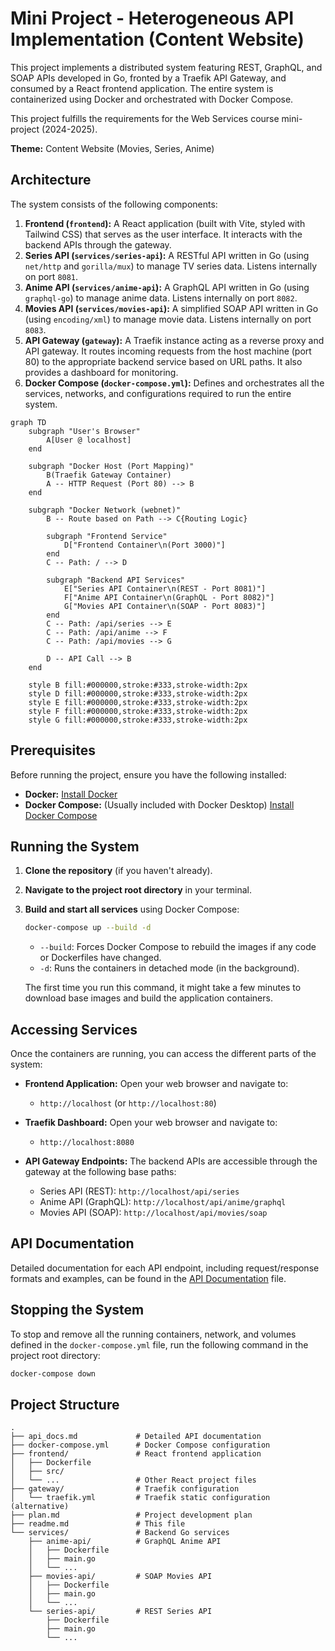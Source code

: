 # Mini Project - Heterogeneous API Implementation (Content Website)

This project implements a distributed system featuring REST, GraphQL, and SOAP APIs developed in Go, fronted by a Traefik API Gateway, and consumed by a React frontend application. The entire system is containerized using Docker and orchestrated with Docker Compose.

This project fulfills the requirements for the Web Services course mini-project (2024-2025).

**Theme:** Content Website (Movies, Series, Anime)

## Architecture

The system consists of the following components:

1.  **Frontend (`frontend`):** A React application (built with Vite, styled with Tailwind CSS) that serves as the user interface. It interacts with the backend APIs through the gateway.
2.  **Series API (`services/series-api`):** A RESTful API written in Go (using `net/http` and `gorilla/mux`) to manage TV series data. Listens internally on port `8081`.
3.  **Anime API (`services/anime-api`):** A GraphQL API written in Go (using `graphql-go`) to manage anime data. Listens internally on port `8082`.
4.  **Movies API (`services/movies-api`):** A simplified SOAP API written in Go (using `encoding/xml`) to manage movie data. Listens internally on port `8083`.
5.  **API Gateway (`gateway`):** A Traefik instance acting as a reverse proxy and API gateway. It routes incoming requests from the host machine (port 80) to the appropriate backend service based on URL paths. It also provides a dashboard for monitoring.
6.  **Docker Compose (`docker-compose.yml`):** Defines and orchestrates all the services, networks, and configurations required to run the entire system.

```mermaid
graph TD
    subgraph "User's Browser"
        A[User @ localhost]
    end

    subgraph "Docker Host (Port Mapping)"
        B(Traefik Gateway Container)
        A -- HTTP Request (Port 80) --> B
    end

    subgraph "Docker Network (webnet)"
        B -- Route based on Path --> C{Routing Logic}

        subgraph "Frontend Service"
            D["Frontend Container\n(Port 3000)"]
        end
        C -- Path: / --> D

        subgraph "Backend API Services"
            E["Series API Container\n(REST - Port 8081)"]
            F["Anime API Container\n(GraphQL - Port 8082)"]
            G["Movies API Container\n(SOAP - Port 8083)"]
        end
        C -- Path: /api/series --> E
        C -- Path: /api/anime --> F
        C -- Path: /api/movies --> G

        D -- API Call --> B
    end

    style B fill:#000000,stroke:#333,stroke-width:2px
    style D fill:#000000,stroke:#333,stroke-width:2px
    style E fill:#000000,stroke:#333,stroke-width:2px
    style F fill:#000000,stroke:#333,stroke-width:2px
    style G fill:#000000,stroke:#333,stroke-width:2px
```

## Prerequisites

Before running the project, ensure you have the following installed:

*   **Docker:** [Install Docker](https://docs.docker.com/get-docker/)
*   **Docker Compose:** (Usually included with Docker Desktop) [Install Docker Compose](https://docs.docker.com/compose/install/)

## Running the System

1.  **Clone the repository** (if you haven't already).
2.  **Navigate to the project root directory** in your terminal.
3.  **Build and start all services** using Docker Compose:
    ```bash
    docker-compose up --build -d
    ```
    *   `--build`: Forces Docker Compose to rebuild the images if any code or Dockerfiles have changed.
    *   `-d`: Runs the containers in detached mode (in the background).

    The first time you run this command, it might take a few minutes to download base images and build the application containers.

## Accessing Services

Once the containers are running, you can access the different parts of the system:

*   **Frontend Application:** Open your web browser and navigate to:
    *   `http://localhost` (or `http://localhost:80`)

*   **Traefik Dashboard:** Open your web browser and navigate to:
    *   `http://localhost:8080`

*   **API Gateway Endpoints:** The backend APIs are accessible through the gateway at the following base paths:
    *   Series API (REST): `http://localhost/api/series`
    *   Anime API (GraphQL): `http://localhost/api/anime/graphql`
    *   Movies API (SOAP): `http://localhost/api/movies/soap`

## API Documentation

Detailed documentation for each API endpoint, including request/response formats and examples, can be found in the [API Documentation](./api_docs.md) file.

## Stopping the System

To stop and remove all the running containers, network, and volumes defined in the `docker-compose.yml` file, run the following command in the project root directory:

```bash
docker-compose down
```

## Project Structure

```
.
├── api_docs.md             # Detailed API documentation
├── docker-compose.yml      # Docker Compose configuration
├── frontend/               # React frontend application
│   ├── Dockerfile
│   ├── src/
│   └── ...                 # Other React project files
├── gateway/                # Traefik configuration
│   └── traefik.yml         # Traefik static configuration (alternative)
├── plan.md                 # Project development plan
├── readme.md               # This file
└── services/               # Backend Go services
    ├── anime-api/          # GraphQL Anime API
    │   ├── Dockerfile
    │   ├── main.go
    │   └── ...
    ├── movies-api/         # SOAP Movies API
    │   ├── Dockerfile
    │   ├── main.go
    │   └── ...
    └── series-api/         # REST Series API
        ├── Dockerfile
        ├── main.go
        └── ...
```
